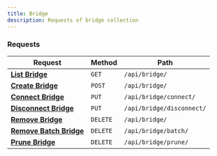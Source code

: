 ```yaml
---
title: Bridge
description: Requests of bridge collection
---
```


### Requests

| Request | Method | Path |
|---------|--------|------|
| [**List Bridge**](/docs/api/bridge/list) | `GET` | `/api/bridge/` |
| [**Create Bridge**](/docs/api/bridge/create) | `POST` | `/api/bridge/` |
| [**Connect Bridge**](/docs/api/bridge/connect) | `PUT` | `/api/bridge/connect/` |
| [**Disconnect Bridge**](/docs/api/bridge/disconnect) | `PUT` | `/api/bridge/disconnect/` |
| [**Remove Bridge**](/docs/api/bridge/remove) | `DELETE` | `/api/bridge/` |
| [**Remove Batch Bridge**](/docs/api/bridge/remove-batch) | `DELETE` | `/api/bridge/batch/` |
| [**Prune Bridge**](/docs/api/bridge/prune) | `DELETE` | `/api/bridge/prune/` |

